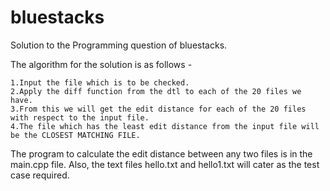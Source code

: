# bluestacks
Solution to the Programming question of bluestacks.

The algorithm for the solution is as follows - 


	1.Input the file which is to be checked.
	2.Apply the diff function from the dtl to each of the 20 files we have.
	3.From this we will get the edit distance for each of the 20 files with respect to the input file.
	4.The file which has the least edit distance from the input file will be the CLOSEST MATCHING FILE.


The program to calculate the edit distance between any two files is in the main.cpp file. Also, the text files
hello.txt and hello1.txt will cater as the test case required.
